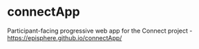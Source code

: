 # connectApp
Participant-facing progressive web app for the Connect project - https://episphere.github.io/connectApp/
